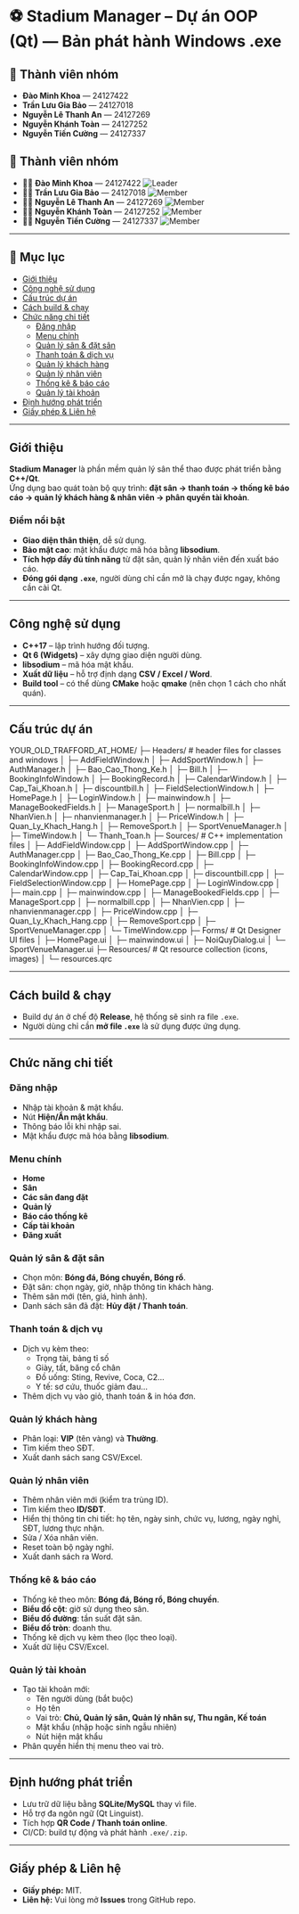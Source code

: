 # ⚽ Stadium Manager – Dự án OOP (Qt) — Bản phát hành Windows .exe

## 👥 Thành viên nhóm
- **Đào Minh Khoa** — 24127422  
- **Trần Lưu Gia Bảo** — 24127018  
- **Nguyễn Lê Thanh An** — 24127269  
- **Nguyễn Khánh Toàn** — 24127252  
- **Nguyễn Tiến Cường** — 24127337  

## 👥 Thành viên nhóm

- 🧑‍💻 **Đào Minh Khoa** — 24127422 ![Leader](https://img.shields.io/badge/Role-Leader-blue)
- 🧑‍💻 **Trần Lưu Gia Bảo** — 24127018 ![Member](https://img.shields.io/badge/Role-Member-green)
- 🧑‍💻 **Nguyễn Lê Thanh An** — 24127269 ![Member](https://img.shields.io/badge/Role-Member-green)
- 🧑‍💻 **Nguyễn Khánh Toàn** — 24127252 ![Member](https://img.shields.io/badge/Role-Member-green)
- 🧑‍💻 **Nguyễn Tiến Cường** — 24127337 ![Member](https://img.shields.io/badge/Role-Member-green)

---

## 📖 Mục lục
- [Giới thiệu](#giới-thiệu)
- [Công nghệ sử dụng](#công-nghệ-sử-dụng)
- [Cấu trúc dự án](#cấu-trúc-dự-án)
- [Cách build & chạy](#cách-build--chạy)
- [Chức năng chi tiết](#chức-năng-chi-tiết)
  - [Đăng nhập](#đăng-nhập)
  - [Menu chính](#menu-chính)
  - [Quản lý sân & đặt sân](#quản-lý-sân--đặt-sân)
  - [Thanh toán & dịch vụ](#thanh-toán--dịch-vụ)
  - [Quản lý khách hàng](#quản-lý-khách-hàng)
  - [Quản lý nhân viên](#quản-lý-nhân-viên)
  - [Thống kê & báo cáo](#thống-kê--báo-cáo)
  - [Quản lý tài khoản](#quản-lý-tài-khoản)
- [Định hướng phát triển](#định-hướng-phát-triển)
- [Giấy phép & Liên hệ](#giấy-phép--liên-hệ)

---

## Giới thiệu
**Stadium Manager** là phần mềm quản lý sân thể thao được phát triển bằng **C++/Qt**.  
Ứng dụng bao quát toàn bộ quy trình: **đặt sân → thanh toán → thống kê báo cáo → quản lý khách hàng & nhân viên → phân quyền tài khoản**.  

### Điểm nổi bật
- **Giao diện thân thiện**, dễ sử dụng.  
- **Bảo mật cao**: mật khẩu được mã hóa bằng **libsodium**.  
- **Tích hợp đầy đủ tính năng** từ đặt sân, quản lý nhân viên đến xuất báo cáo.  
- **Đóng gói dạng `.exe`**, người dùng chỉ cần mở là chạy được ngay, không cần cài Qt.  

---

## Công nghệ sử dụng
- **C++17** – lập trình hướng đối tượng.  
- **Qt 6 (Widgets)** – xây dựng giao diện người dùng.  
- **libsodium** – mã hóa mật khẩu.  
- **Xuất dữ liệu** – hỗ trợ định dạng **CSV / Excel / Word**.  
- **Build tool** – có thể dùng **CMake** hoặc **qmake** (nên chọn 1 cách cho nhất quán).  

---

## Cấu trúc dự án
YOUR_OLD_TRAFFORD_AT_HOME/
├─ Headers/     # header files for classes and windows
│  ├─ AddFieldWindow.h
│  ├─ AddSportWindow.h
│  ├─ AuthManager.h
│  ├─ Bao_Cao_Thong_Ke.h
│  ├─ Bill.h
│  ├─ BookingInfoWindow.h
│  ├─ BookingRecord.h
│  ├─ CalendarWindow.h
│  ├─ Cap_Tai_Khoan.h
│  ├─ discountbill.h
│  ├─ FieldSelectionWindow.h
│  ├─ HomePage.h
│  ├─ LoginWindow.h
│  ├─ mainwindow.h
│  ├─ ManageBookedFields.h
│  ├─ ManageSport.h
│  ├─ normalbill.h
│  ├─ NhanVien.h
│  ├─ nhanvienmanager.h
│  ├─ PriceWindow.h
│  ├─ Quan_Ly_Khach_Hang.h
│  ├─ RemoveSport.h
│  ├─ SportVenueManager.h
│  ├─ TimeWindow.h
│  └─ Thanh_Toan.h
├─ Sources/     # C++ implementation files
│  ├─ AddFieldWindow.cpp
│  ├─ AddSportWindow.cpp
│  ├─ AuthManager.cpp
│  ├─ Bao_Cao_Thong_Ke.cpp
│  ├─ Bill.cpp
│  ├─ BookingInfoWindow.cpp
│  ├─ BookingRecord.cpp
│  ├─ CalendarWindow.cpp
│  ├─ Cap_Tai_Khoan.cpp
│  ├─ discountbill.cpp
│  ├─ FieldSelectionWindow.cpp
│  ├─ HomePage.cpp
│  ├─ LoginWindow.cpp
│  ├─ main.cpp
│  ├─ mainwindow.cpp
│  ├─ ManageBookedFields.cpp
│  ├─ ManageSport.cpp
│  ├─ normalbill.cpp
│  ├─ NhanVien.cpp
│  ├─ nhanvienmanager.cpp
│  ├─ PriceWindow.cpp
│  ├─ Quan_Ly_Khach_Hang.cpp
│  ├─ RemoveSport.cpp
│  ├─ SportVenueManager.cpp
│  └─ TimeWindow.cpp
├─ Forms/       # Qt Designer UI files
│  ├─ HomePage.ui
│  ├─ mainwindow.ui
│  ├─ NoiQuyDialog.ui
│  └─ SportVenueManager.ui
├─ Resources/   # Qt resource collection (icons, images)
│  └─ resources.qrc

---

## Cách build & chạy
- Build dự án ở chế độ **Release**, hệ thống sẽ sinh ra file `.exe`.  
- Người dùng chỉ cần **mở file `.exe`** là sử dụng được ứng dụng.  

---

## Chức năng chi tiết

### Đăng nhập
- Nhập tài khoản & mật khẩu.  
- Nút **Hiện/Ẩn mật khẩu**.  
- Thông báo lỗi khi nhập sai.  
- Mật khẩu được mã hóa bằng **libsodium**.  

### Menu chính
- **Home**  
- **Sân**  
- **Các sân đang đặt**  
- **Quản lý**  
- **Báo cáo thống kê**  
- **Cấp tài khoản**  
- **Đăng xuất**  

### Quản lý sân & đặt sân
- Chọn môn: **Bóng đá, Bóng chuyền, Bóng rổ**.  
- Đặt sân: chọn ngày, giờ, nhập thông tin khách hàng.  
- Thêm sân mới (tên, giá, hình ảnh).  
- Danh sách sân đã đặt: **Hủy đặt / Thanh toán**.  

### Thanh toán & dịch vụ
- Dịch vụ kèm theo:  
  - Trọng tài, bảng tỉ số  
  - Giày, tất, băng cổ chân  
  - Đồ uống: Sting, Revive, Coca, C2…  
  - Y tế: sơ cứu, thuốc giảm đau…  
- Thêm dịch vụ vào giỏ, thanh toán & in hóa đơn.  

### Quản lý khách hàng
- Phân loại: **VIP** (tên vàng) và **Thường**.  
- Tìm kiếm theo SĐT.  
- Xuất danh sách sang CSV/Excel.  

### Quản lý nhân viên
- Thêm nhân viên mới (kiểm tra trùng ID).  
- Tìm kiếm theo **ID/SĐT**.  
- Hiển thị thông tin chi tiết: họ tên, ngày sinh, chức vụ, lương, ngày nghỉ, SĐT, lương thực nhận.  
- Sửa / Xóa nhân viên.  
- Reset toàn bộ ngày nghỉ.  
- Xuất danh sách ra Word.  

### Thống kê & báo cáo
- Thống kê theo môn: **Bóng đá, Bóng rổ, Bóng chuyền**.  
- **Biểu đồ cột**: giờ sử dụng theo sân.  
- **Biểu đồ đường**: tần suất đặt sân.  
- **Biểu đồ tròn**: doanh thu.  
- Thống kê dịch vụ kèm theo (lọc theo loại).  
- Xuất dữ liệu CSV/Excel.  

### Quản lý tài khoản
- Tạo tài khoản mới:  
  - Tên người dùng (bắt buộc)  
  - Họ tên  
  - Vai trò: **Chủ, Quản lý sân, Quản lý nhân sự, Thu ngân, Kế toán**  
  - Mật khẩu (nhập hoặc sinh ngẫu nhiên)  
  - Nút hiện mật khẩu  
- Phân quyền hiển thị menu theo vai trò.  

---

## Định hướng phát triển
- Lưu trữ dữ liệu bằng **SQLite/MySQL** thay vì file.  
- Hỗ trợ đa ngôn ngữ (Qt Linguist).  
- Tích hợp **QR Code / Thanh toán online**.  
- CI/CD: build tự động và phát hành `.exe/.zip`.  

---

## Giấy phép & Liên hệ
- **Giấy phép:** MIT.  
- **Liên hệ:** Vui lòng mở **Issues** trong GitHub repo.  

